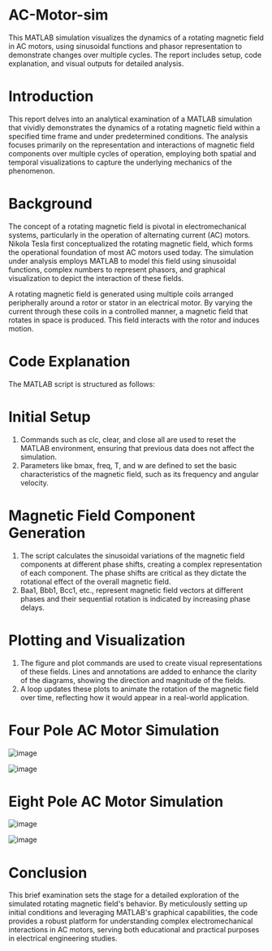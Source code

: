 # AC-Motor-sim
This MATLAB simulation visualizes the dynamics of a rotating magnetic field in AC motors, using sinusoidal functions and phasor representation to demonstrate changes over multiple cycles. The report includes setup, code explanation, and visual outputs for detailed analysis.

# Introduction
This report delves into an analytical examination of a MATLAB simulation that vividly demonstrates the dynamics of a rotating magnetic field within a specified time frame and under predetermined conditions. The analysis focuses primarily on the representation and interactions of magnetic field components over multiple cycles of operation, employing both spatial and temporal visualizations to capture the underlying mechanics of the phenomenon.

# Background
The concept of a rotating magnetic field is pivotal in electromechanical systems, particularly in the operation of alternating current (AC) motors. Nikola Tesla first conceptualized the rotating magnetic field, which forms the operational foundation of most AC motors used today. The simulation under analysis employs MATLAB to model this field using sinusoidal functions, complex numbers to represent phasors, and graphical visualization to depict the interaction of these fields.

A rotating magnetic field is generated using multiple coils arranged peripherally around a rotor or stator in an electrical motor. By varying the current through these coils in a controlled manner, a magnetic field that rotates in space is produced. This field interacts with the rotor and induces motion.

# Code Explanation
The MATLAB script is structured as follows:

# Initial Setup
1. Commands such as clc, clear, and close all are used to reset the MATLAB environment, ensuring that previous data does not affect the simulation.
2. Parameters like bmax, freq, T, and w are defined to set the basic characteristics of the magnetic field, such as its frequency and angular velocity.

# Magnetic Field Component Generation
1. The script calculates the sinusoidal variations of the magnetic field components at different phase shifts, creating a complex representation of each component. The phase shifts are critical as they dictate the rotational effect of the overall magnetic field.
2. Baa1, Bbb1, Bcc1, etc., represent magnetic field vectors at different phases and their sequential rotation is indicated by increasing phase delays.

# Plotting and Visualization
1. The figure and plot commands are used to create visual representations of these fields. Lines and annotations are added to enhance the clarity of the diagrams, showing the direction and magnitude of the fields.
2. A loop updates these plots to animate the rotation of the magnetic field over time, reflecting how it would appear in a real-world application.

# Four Pole AC Motor Simulation
![image](https://github.com/user-attachments/assets/0b0a1fe8-f32a-4222-bd6e-0a4269d617aa)

![image](https://github.com/user-attachments/assets/044ec0e2-8e75-412f-9a8a-cd916ab2e61c)

# Eight Pole AC Motor Simulation
![image](https://github.com/user-attachments/assets/abc2347d-4e08-4802-8e68-79f8b84b6459)

![image](https://github.com/user-attachments/assets/71d87f3a-a907-42ab-a2a1-59538867c79d)

# Conclusion
This brief examination sets the stage for a detailed exploration of the simulated rotating magnetic field's behavior. By meticulously setting up initial conditions and leveraging MATLAB's graphical capabilities, the code provides a robust platform for understanding complex electromechanical interactions in AC motors, serving both educational and practical purposes in electrical engineering studies.
